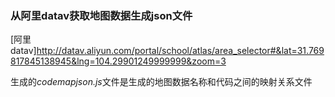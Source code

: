 ### 从阿里datav获取地图数据生成json文件 
[阿里datav]http://datav.aliyun.com/portal/school/atlas/area_selector#&lat=31.769817845138945&lng=104.29901249999999&zoom=3

生成的*codemapjson.js*文件是生成的地图数据名称和代码之间的映射关系文件